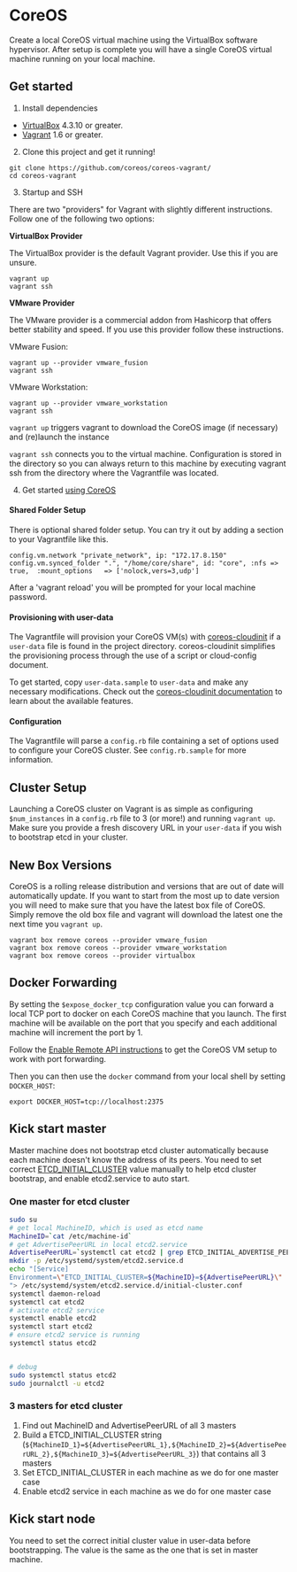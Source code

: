# CoreOS

Create a local CoreOS virtual machine using the VirtualBox software hypervisor.
After setup is complete you will have a single CoreOS virtual machine running on your local machine.

## Get started

1) Install dependencies

* [VirtualBox][virtualbox] 4.3.10 or greater.
* [Vagrant][vagrant] 1.6 or greater.

2) Clone this project and get it running!

```
git clone https://github.com/coreos/coreos-vagrant/
cd coreos-vagrant
```

3) Startup and SSH

There are two "providers" for Vagrant with slightly different instructions.
Follow one of the following two options:

**VirtualBox Provider**

The VirtualBox provider is the default Vagrant provider. Use this if you are unsure.

```
vagrant up
vagrant ssh
```

**VMware Provider**

The VMware provider is a commercial addon from Hashicorp that offers better stability and speed.
If you use this provider follow these instructions.

VMware Fusion:
```
vagrant up --provider vmware_fusion
vagrant ssh
```

VMware Workstation:
```
vagrant up --provider vmware_workstation
vagrant ssh
```

``vagrant up`` triggers vagrant to download the CoreOS image (if necessary) and (re)launch the instance

``vagrant ssh`` connects you to the virtual machine.
Configuration is stored in the directory so you can always return to this machine by executing vagrant ssh from the directory where the Vagrantfile was located.

4) Get started [using CoreOS][using-coreos]

[virtualbox]: https://www.virtualbox.org/
[vagrant]: https://www.vagrantup.com/downloads.html
[using-coreos]: http://coreos.com/docs/using-coreos/

#### Shared Folder Setup

There is optional shared folder setup.
You can try it out by adding a section to your Vagrantfile like this.

```
config.vm.network "private_network", ip: "172.17.8.150"
config.vm.synced_folder ".", "/home/core/share", id: "core", :nfs => true,  :mount_options   => ['nolock,vers=3,udp']
```

After a 'vagrant reload' you will be prompted for your local machine password.

#### Provisioning with user-data

The Vagrantfile will provision your CoreOS VM(s) with [coreos-cloudinit][coreos-cloudinit] if a `user-data` file is found in the project directory.
coreos-cloudinit simplifies the provisioning process through the use of a script or cloud-config document.

To get started, copy `user-data.sample` to `user-data` and make any necessary modifications.
Check out the [coreos-cloudinit documentation][coreos-cloudinit] to learn about the available features.

[coreos-cloudinit]: https://github.com/coreos/coreos-cloudinit

#### Configuration

The Vagrantfile will parse a `config.rb` file containing a set of options used to configure your CoreOS cluster.
See `config.rb.sample` for more information.

## Cluster Setup

Launching a CoreOS cluster on Vagrant is as simple as configuring `$num_instances` in a `config.rb` file to 3 (or more!) and running `vagrant up`.
Make sure you provide a fresh discovery URL in your `user-data` if you wish to bootstrap etcd in your cluster.

## New Box Versions

CoreOS is a rolling release distribution and versions that are out of date will automatically update.
If you want to start from the most up to date version you will need to make sure that you have the latest box file of CoreOS.
Simply remove the old box file and vagrant will download the latest one the next time you `vagrant up`.

```
vagrant box remove coreos --provider vmware_fusion
vagrant box remove coreos --provider vmware_workstation
vagrant box remove coreos --provider virtualbox
```

## Docker Forwarding

By setting the `$expose_docker_tcp` configuration value you can forward a local TCP port to docker on
each CoreOS machine that you launch. The first machine will be available on the port that you specify
and each additional machine will increment the port by 1.

Follow the [Enable Remote API instructions][coreos-enabling-port-forwarding] to get the CoreOS VM setup to work with port forwarding.

[coreos-enabling-port-forwarding]: https://coreos.com/docs/launching-containers/building/customizing-docker/#enable-the-remote-api-on-a-new-socket

Then you can then use the `docker` command from your local shell by setting `DOCKER_HOST`:

    export DOCKER_HOST=tcp://localhost:2375

## Kick start master

Master machine does not bootstrap etcd cluster automatically because each machine doesn't know the address of its peers. You need to set correct [ETCD_INITIAL_CLUSTER](https://github.com/coreos/etcd/blob/master/Documentation/configuration.md#-initial-cluster) value manually to help etcd cluster bootstrap, and enable etcd2.service to auto start.

### One master for etcd cluster

```bash
sudo su
# get local MachineID, which is used as etcd name
MachineID=`cat /etc/machine-id`
# get AdvertisePeerURL in local etcd2.service
AdvertisePeerURL=`systemctl cat etcd2 | grep ETCD_INITIAL_ADVERTISE_PEER_URLS | sed 's/[="]/ /g' | awk '{print $3}'`
mkdir -p /etc/systemd/system/etcd2.service.d
echo "[Service]
Environment=\"ETCD_INITIAL_CLUSTER=${MachineID}=${AdvertisePeerURL}\"
"> /etc/systemd/system/etcd2.service.d/initial-cluster.conf
systemctl daemon-reload
systemctl cat etcd2
# activate etcd2 service
systemctl enable etcd2
systemctl start etcd2
# ensure etcd2 service is running
systemctl status etcd2


# debug
sudo systemctl status etcd2
sudo journalctl -u etcd2
```

### 3 masters for etcd cluster

1. Find out MachineID and AdvertisePeerURL of all 3 masters
2. Build a ETCD_INITIAL_CLUSTER string (`${MachineID_1}=${AdvertisePeerURL_1},${MachineID_2}=${AdvertisePeerURL_2},${MachineID_3}=${AdvertisePeerURL_3}`) that contains all 3 masters
3. Set ETCD_INITIAL_CLUSTER in each machine as we do for one master case
4. Enable etcd2 service in each machine as we do for one master case

## Kick start node

You need to set the correct initial cluster value in user-data before bootstrapping. The value is the same as the one that is set in master machine.
